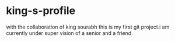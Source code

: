 # king-s-profile
with the collaboration of king sourabh
this is my first git project.i am currently under super vision of a senior and a friend.
